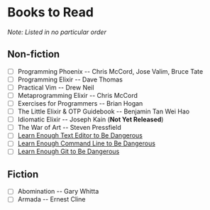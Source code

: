 # Books to Read
_Note: Listed in no particular order_

## Non-fiction
- [ ] Programming Phoenix -- Chris McCord, Jose Valim, Bruce Tate
- [ ] Programming Elixir -- Dave Thomas
- [ ] Practical Vim -- Drew Neil
- [ ] Metaprogramming Elixir -- Chris McCord
- [ ] Exercises for Programmers -- Brian Hogan
- [ ] The Little Elixir & OTP Guidebook -- Benjamin Tan Wei Hao
- [ ] Idiomatic Elixir -- Joseph Kain (**Not Yet Released**)
- [ ] The War of Art -- Steven Pressfield
- [ ] [Learn Enough Text Editor to Be Dangerous](http://www.learnenough.com/text-editor-tutorial)
- [ ] [Learn Enough Command Line to Be Dangerous](http://www.learnenough.com/command-line-tutorial)
- [ ] [Learn Enough Git to Be Dangerous](http://www.learnenough.com/git-tutorial)

## Fiction
- [ ] Abomination -- Gary Whitta
- [ ] Armada -- Ernest Cline
